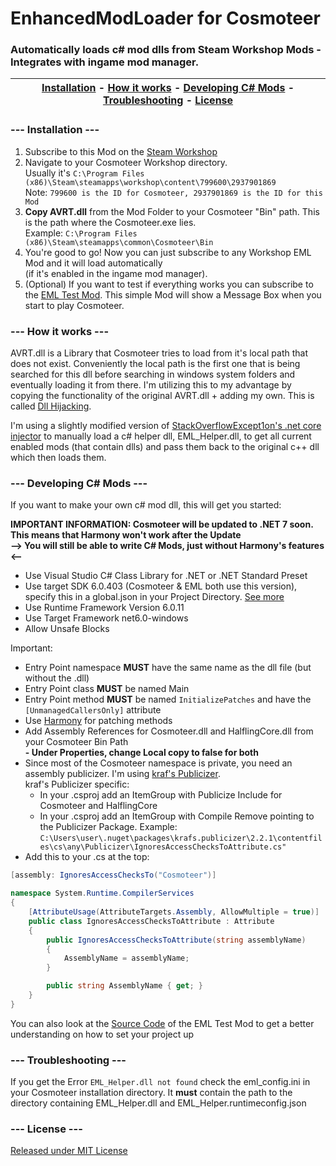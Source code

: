 # EnhancedModLoader for Cosmoteer
### Automatically loads c# mod dlls from Steam Workshop Mods - Integrates with ingame mod manager.

| [Installation](#----installation----) - [How it works](#----how-it-works----) - [Developing C# Mods](#----developing-c-mods----) - [Troubleshooting](#----troubleshooting----) - [License](#----license----)|
:----------------------------------------------------------: |

### --- Installation ---
1. Subscribe to this Mod on the [Steam Workshop](https://steamcommunity.com/sharedfiles/filedetails/?id=2937901869)  
2. Navigate to your Cosmoteer Workshop directory.  
   Usually it's ```C:\Program Files (x86)\Steam\steamapps\workshop\content\799600\2937901869```  
   Note: ```799600 is the ID for Cosmoteer, 2937901869 is the ID for this Mod```  
3. **Copy AVRT.dll** from the Mod Folder to your Cosmoteer "Bin" path. This is the path where the Cosmoteer.exe lies.  
   Example: ```C:\Program Files (x86)\Steam\steamapps\common\Cosmoteer\Bin```
4. You're good to go! Now you can just subscribe to any Workshop EML Mod and it will load automatically  
(if it's enabled in the ingame mod manager).
5. (Optional) If you want to test if everything works you can subscribe to the [EML Test Mod](https://steamcommunity.com/sharedfiles/filedetails/?id=2937811110).
   This simple Mod will show a Message Box when you start to play Cosmoteer.

### --- How it works ---

AVRT.dll is a Library that Cosmoteer tries to load from it's local path that does not exist. Conveniently the local path is the first one that is being searched for this dll before searching in windows system folders and eventually loading it from there. I'm utilizing this to my advantage by copying the functionality of the original AVRT.dll + adding my own. This is called [Dll Hijacking](https://book.hacktricks.xyz/windows-hardening/windows-local-privilege-escalation/dll-hijacking).

I'm using a slightly modified version of [StackOverflowExcept1on's .net core injector](https://github.com/StackOverflowExcept1on/net-core-injector) to manually load a c# helper dll, EML_Helper.dll, to get all current enabled mods (that contain dlls) and pass them back to the original c++ dll which then loads them.

### --- Developing C# Mods ---

If you want to make your own c# mod dll, this will get you started:

**IMPORTANT INFORMATION: Cosmoteer will be updated to .NET 7 soon. This means that Harmony won't work after the Update**  
**--> You will still be able to write C# Mods, just without Harmony's features <--**

- Use Visual Studio C# Class Library for .NET or .NET Standard Preset
- Use target SDK 6.0.403 (Cosmoteer & EML both use this version), specify this in a global.json in your Project Directory. [See more](https://learn.microsoft.com/en-us/dotnet/core/tools/global-json)
- Use Runtime Framework Version 6.0.11
- Use Target Framework net6.0-windows
- Allow Unsafe Blocks

Important:

- Entry Point namespace **MUST** have the same name as the dll file (but without the .dll)
- Entry Point class **MUST** be named Main
- Entry Point method **MUST** be named ```InitializePatches``` and have the ```[UnmanagedCallersOnly]``` attribute
- Use [Harmony](https://github.com/pardeike/Harmony) for patching methods
- Add Assembly References for Cosmoteer.dll and HalflingCore.dll from your Cosmoteer Bin Path  
  **- Under Properties, change Local copy to false for both**
- Since most of the Cosmoteer namespace is private, you need an assembly publicizer. I'm using [kraf's Publicizer](https://github.com/krafs/Publicizer).  
  kraf's Publicizer specific:  
  - In your .csproj add an ItemGroup with Publicize Include for Cosmoteer and HalflingCore  
  - In your .csproj add an ItemGroup with Compile Remove pointing to the Publicizer Package. Example:  
    ```C:\Users\user\.nuget\packages\krafs.publicizer\2.2.1\contentfiles\cs\any\Publicizer\IgnoresAccessChecksToAttribute.cs"``` 
- Add this to your .cs at the top:  
```csharp
[assembly: IgnoresAccessChecksTo("Cosmoteer")]

namespace System.Runtime.CompilerServices
{
    [AttributeUsage(AttributeTargets.Assembly, AllowMultiple = true)]
    public class IgnoresAccessChecksToAttribute : Attribute
    {
        public IgnoresAccessChecksToAttribute(string assemblyName)
        {
            AssemblyName = assemblyName;
        }

        public string AssemblyName { get; }
    }
}
```

You can also look at the [Source Code](https://github.com/C0dingschmuser/EML_TestMod) of the EML Test Mod to get a better understanding on how to set your project up

### --- Troubleshooting ---

If you get the Error ```EML_Helper.dll not found``` check the eml_config.ini in your Cosmoteer installation directory. It **must** contain the path to the directory containing EML_Helper.dll and EML_Helper.runtimeconfig.json

### --- License ---
[Released under MIT License](https://github.com/C0dingschmuser/EnhancedModLoader/blob/master/LICENSE.txt)
